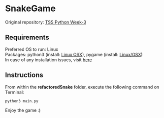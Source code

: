 # SnakeGame
Original repository: [TSS Python Week-3](https://github.com/Sarthak0902/TSSPython_200050129/tree/main/Week-3)

## Requirements
Preferred OS to run: Linux  
Packages: python3 (install: [Linux](https://docs.python-guide.org/starting/install3/linux/),[OSX](https://docs.python-guide.org/starting/install3/osx/)), pygame (install: [Linux/OSX](https://www.pygame.org/wiki/GettingStarted))  
In case of any installation issues, visit [here](https://github.com/wncc/TSS-2021/tree/main/Python%20%26%20its%20Applications/Week-3#setting-up-pygame)

## Instructions
From within the **refactoredSnake** folder, execute the following command on Terminal:
```
python3 main.py
```
Enjoy the game :)
